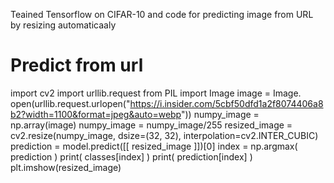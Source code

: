 Teained Tensorflow on CIFAR-10 and code for predicting image from URL by resizing automaticaaly



# Predict from url 
import cv2
import urllib.request
from PIL import Image
image = Image. open(urllib.request.urlopen("https://i.insider.com/5cbf50dfd1a2f8074406a8b2?width=1100&format=jpeg&auto=webp"))
numpy_image = np.array(image)
numpy_image = numpy_image/255
resized_image = cv2.resize(numpy_image, dsize=(32, 32), interpolation=cv2.INTER_CUBIC)
prediction = model.predict([[  resized_image   ]])[0]
index =  np.argmax( prediction )
print( classes[index] )
print( prediction[index] )
plt.imshow(resized_image)
